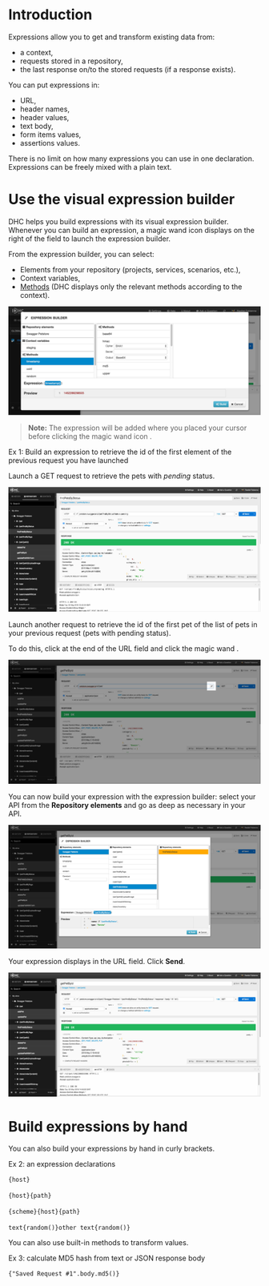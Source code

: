 # Introduction

Expressions allow you to get and transform existing data from:  
- a context,  
- requests stored in a repository,  
- the last response on/to the stored requests (if a response exists).

You can put expressions in:  
- URL,  
- header names,  
- header values,  
- text body,  
- form items values,  
- assertions values.

There is no limit on how many expressions you can use in one declaration.  
Expressions can be freely mixed with a plain text.

# Use the visual expression builder

DHC helps you build expressions with its visual expression builder. Whenever you can build an expression, a magic wand icon <i class="fa fa-magic"></i> displays on the right of the field to launch the expression builder.

From the expression builder, you can select:
- Elements from your repository (projects, services, scenarios, etc.),  
- Context variables,  
- [Methods](./build-in-methods "Methods") (DHC displays only the relevant methods according to the context).

![expression builder](images/expression-builder-methods.jpg "expression builder")

>**Note:** The expression will be added where you placed your cursor before clicking the magic wand icon <i class="fa fa-magic"></i>.

Ex 1: Build an expression to retrieve the id of the first element of the previous request you have launched

Launch a GET request to retrieve the pets with *pending* status.

![expression builder](images/expression-builder1.jpg "expression builder")

Launch another request to retrieve the id of the first pet of the list of pets in your previous request (pets with pending status).

To do this, click at the end of the URL field and click the magic wand <i class="fa fa-magic"></i>.

![expression builder](images/expression-builder3.jpg "expression builder")

You can now build your expression with the expression builder: select your API from the **Repository elements** and go as deep as necessary in your API.

![expression builder](images/expression-builder4.jpg "expression builder")

Your expression displays in the URL field. Click **Send**.

![expression builder](images/expression-builder2.jpg "expression builder")


# Build expressions by hand

You can also build your expressions by hand in curly brackets.

Ex 2: an expression declarations

<pre class="language-bash"><code class="language-bash">{host}

{host}{path}

{scheme}{host}{path}

text{random()}other text{random()}
</code></pre>

You can also use built-in methods to transform values.

Ex 3: calculate MD5 hash from text or JSON response body

<pre class="language-bash"><code class="language-bash">{"Saved Request #1".body.md5()}
</code></pre>
